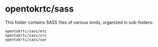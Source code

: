 # opentokrtc/sass

This folder contains SASS files of various kinds, organized in sub-folders:

    opentokrtc/sass/etc
    opentokrtc/sass/src
    opentokrtc/sass/var
